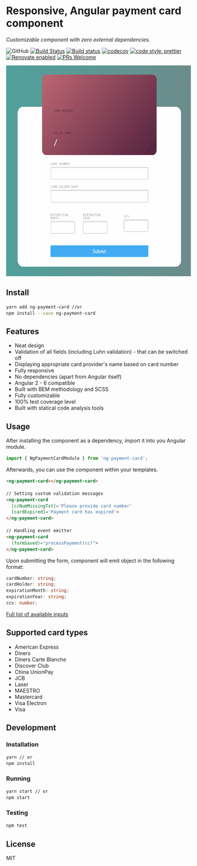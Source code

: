 # Responsive, Angular payment card component

_Customizable component with zero external dependencies._


<p align="center">

![GitHub](https://img.shields.io/github/license/mashape/apistatus.svg)
[![Build Status](https://travis-ci.com/Bartosz-D3V/ng-payment-card.svg?branch=master)](https://travis-ci.com/Bartosz-D3V/ng-payment-card)
[![Build status](https://ci.appveyor.com/api/projects/status/ivxohrhd06i2yvco/branch/master?svg=true)](https://ci.appveyor.com/project/Bartosz-D3V/ng-payment-card/branch/master)
[![codecov](https://codecov.io/gh/Bartosz-D3V/ng-payment-card/branch/master/graph/badge.svg)](https://codecov.io/gh/Bartosz-D3V/ng-payment-card)
[![code style: prettier](https://img.shields.io/badge/code_style-prettier-ff69b4.svg?style=flat-square)](https://github.com/prettier/prettier)
[![Renovate enabled](https://img.shields.io/badge/renovate-enabled-brightgreen.svg)](https://renovatebot.com/)
[![PRs Welcome](https://img.shields.io/badge/PRs-welcome-brightgreen.svg)](https://egghead.io/courses/how-to-contribute-to-an-open-source-project-on-github)

</p>

<p align="center">

<img src="docs/demo.gif" width="607" height="574"/>

</p>

## Install
```bash
yarn add ng-payment-card //or
npm install --save ng-payment-card
```

## Features
* Neat design
* Validation of all fields (including Luhn validation) - that can be switched off
* Displaying appropriate card provider's name based on card number
* Fully responsive
* No dependencies (apart from Angular itself)
* Angular 2 - 6 compatible
* Built with BEM methodology and SCSS
* Fully customizable
* 100% test coverage level
* Built with statical code analysis tools

## Usage
After installing the component as a dependency, import it into you Angular module.
```js
import { NgPaymentCardModule } from 'ng-payment-card';
```

Afterwards, you can use the component within your templates.
```html
<ng-payment-card></ng-payment-card>

// Setting custom validation messages
<ng-payment-card
  [ccNumMissingTxt]='Please provide card number'
  [cardExpired]='Payment card has expired'>
</ng-payment-card>

// Handling event emitter
<ng-payment-card
  (formSaved)="processPayment(cc)">
</ng-payment-card>
```

Upon submitting the form, component will emit object in the following format:
```ts
cardNumber: string;
cardHolder: string;
expirationMonth: string;
expirationYear: string;
ccv: number;
```

<a href="https://bartosz-d3v.github.io/ng-payment-card/components/PaymentCardComponent.html#inputs">Full list of available inputs</a>

## Supported card types
+ American Express
+ Diners
+ Diners Carte Blanche
+ Discover Club
+ China UnionPay
+ JCB
+ Laser
+ MAESTRO
+ Mastercard
+ Visa Electron
+ Visa

## Development

### Installation
```bash
yarn // or
npm install
```

### Running
```bash
yarn start // or
npm start
```

### Testing
```bash
npm test
```

## License
MIT
